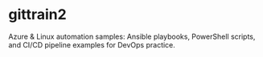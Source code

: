 # gittrain2
Azure &amp; Linux automation samples:  Ansible playbooks, PowerShell scripts, and CI/CD pipeline examples for DevOps practice.
